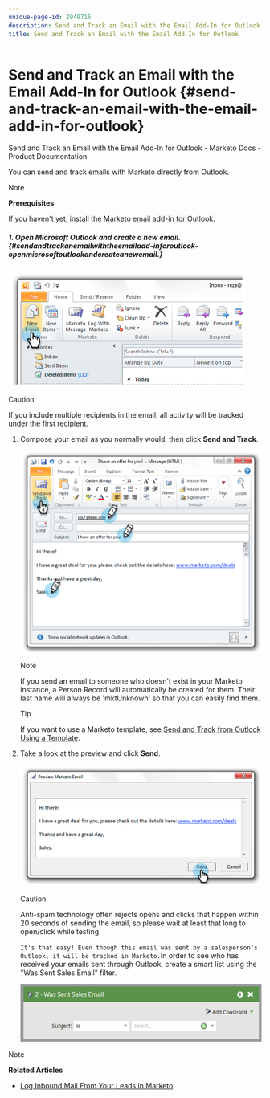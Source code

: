 ```yaml
---
unique-page-id: 2949716
description: Send and Track an Email with the Email Add-In for Outlook - Marketo Docs - Product Documentation
title: Send and Track an Email with the Email Add-In for Outlook
---
```


# Send and Track an Email with the Email Add-In for Outlook {#send-and-track-an-email-with-the-email-add-in-for-outlook}

Send and Track an Email with the Email Add-In for Outlook - Marketo Docs - Product Documentation

You can send and track emails with Marketo directly from Outlook.

>[!NOTE]
>
>**Prerequisites**
>
>If you haven't yet, install the [Marketo email add-in for Outlook](install-the-marketo-email-add-in-for-outlook-with-a-registration-code.md).

##### 1. Open Microsoft Outlook and create a new email. {#sendandtrackanemailwiththeemailadd-inforoutlook-openmicrosoftoutlookandcreateanewemail.}

![](assets/image2014-9-23-16-3a6-3a46.png)

>[!CAUTION]
>
>If you include multiple recipients in the email, all activity will be tracked under the first recipient.

1. Compose your email as you normally would, then click **Send and Track**.

   ![](assets/image2014-9-23-16-3a7-3a1.png)

   >[!NOTE]
   >
   >If you send an email to someone who doesn't exist in your Marketo instance, a Person Record will automatically be created for them. Their last name will always be 'mktUnknown' so that you can easily find them.

   >[!TIP]
   >
   >If you want to use a Marketo template, see [Send and Track from Outlook Using a Template](send-and-track-from-outlook-using-a-marketo-template.md).

1. Take a look at the preview and click **Send**.

   ![](assets/image2014-9-23-16-3a7-3a13.png)

   >[!CAUTION]
   >
   >Anti-spam technology often rejects opens and clicks that happen within 20 seconds of sending the email, so please wait at least that long to open/click while testing.

   `It's that easy! Even though this email was sent by a salesperson's Outlook, it will be tracked in Marketo.`In order to see who has received your emails sent through Outlook, create a smart list using the "Was Sent Sales Email" filter.

   ![](assets/was-sent-sales-email.png)

>[!NOTE]
>
>**Related Articles**
>
>* [Log Inbound Mail From Your Leads in Marketo](../../../../welcome-to-marketo-docs/product-docs/marketo-sales-insight/using-msi/log-inbound-mail-from-your-leads-in-marketo.md)
>

